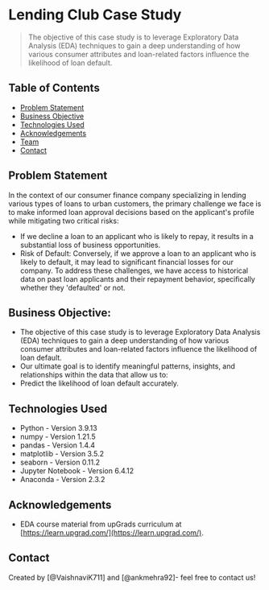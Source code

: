 # Lending Club Case Study
> The objective of this case study is to leverage Exploratory Data Analysis (EDA) techniques to gain a deep understanding of how various consumer attributes and loan-related factors influence the likelihood of loan default.


## Table of Contents
* [Problem Statement](#Problem-statement)
* [Business Objective](#Business-Objective)
* [Technologies Used](#technologies-used)
* [Acknowledgements](#acknowledgements)
* [Team](#Team)
* [Contact](#contact)

<!-- You can include any other section that is pertinent to your problem -->

## Problem Statement
In the context of our consumer finance company specializing in lending various types of loans to urban customers, the primary challenge we face is to make informed loan approval decisions based on the applicant's profile while mitigating two critical risks:
* If we decline a loan to an applicant who is likely to repay, it results in a substantial loss of business opportunities.
* Risk of Default: Conversely, if we approve a loan to an applicant who is likely to default, it may lead to significant financial losses for our company.
To address these challenges, we have access to historical data on past loan applicants and their repayment behavior, specifically whether they 'defaulted' or not. 


<!-- You don't have to answer all the questions - just the ones relevant to your project. -->

## Business Objective:
* The objective of this case study is to leverage Exploratory Data Analysis (EDA) techniques to gain a deep understanding of how various consumer attributes and loan-related factors influence the likelihood of loan default.
* Our ultimate goal is to identify meaningful patterns, insights, and relationships within the data that allow us to:
* Predict the likelihood of loan default accurately.


## Technologies Used
- Python - Version 3.9.13
- numpy - Version 1.21.5
- pandas - Version 1.4.4
- matplotlib - Version 3.5.2
- seaborn - Version 0.11.2
- Jupyter Notebook - Version 6.4.12
- Anaconda - Version 2.3.2

<!-- As the libraries versions keep on changing, it is recommended to mention the version of library used in this project -->

## Acknowledgements
- EDA course material from upGrads curriculum at [https://learn.upgrad.com/](https://learn.upgrad.com/).


## Contact
Created by [@VaishnaviK711] and [@ankmehra92]- feel free to contact us!


<!-- Optional -->
<!-- ## License -->
<!-- This project is open source and available under the [... License](). -->

<!-- You don't have to include all sections - just the one's relevant to your project -->